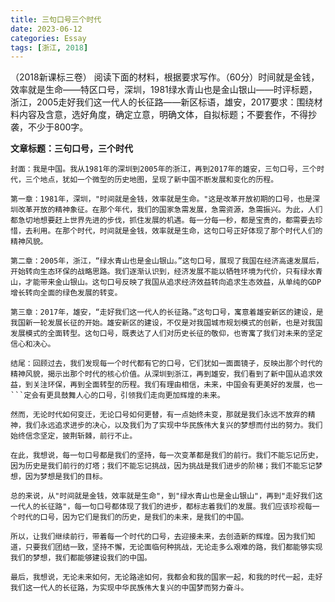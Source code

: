 ```yaml
---
title: 三句口号三个时代
date: 2023-06-12
categories: Essay
tags: [浙江, 2018]
---
```




（2018新课标三卷） 阅读下面的材料，根据要求写作。（60分）时间就是金钱，效率就是生命——特区口号，深圳，1981绿水青山也是金山银山——时评标题，浙江，2005走好我们这一代人的长征路——新区标语，雄安，2017要求：围绕材料内容及含意，选好角度，确定立意，明确文体，自拟标题；不要套作，不得抄袭，不少于800字。

**文章标题：三句口号，三个时代**

```
封面：我是中国。我从1981年的深圳到2005年的浙江，再到2017年的雄安，三句口号，三个时代，三个地点，犹如一个微型的历史地图，呈现了新中国不断发展和变化的历程。

第一章：1981年，深圳，"时间就是金钱，效率就是生命。"这是改革开放初期的口号，也是深圳改革开放的精神象征。在那个年代，我们的国家急需发展，急需资源，急需振兴。为此，人们都急切地想要赶上世界先进的步伐，抓住发展的机遇。每一分每一秒，都是宝贵的，都需要去珍惜，去利用。在那个时代，时间就是金钱，效率就是生命，这句口号正好体现了那个时代人们的精神风貌。

第二章：2005年，浙江，“绿水青山也是金山银山。”这句口号，展现了我国在经济高速发展后，开始转向生态环保的战略思路。我们逐渐认识到，经济发展不能以牺牲环境为代价，只有绿水青山，才能带来金山银山。这句口号反映了我国从追求经济效益转向追求生态效益，从单纯的GDP增长转向全面的绿色发展的转变。

第三章：2017年，雄安，“走好我们这一代人的长征路。”这句口号，寓意着雄安新区的建设，是我国新一轮发展长征的开始。雄安新区的建设，不仅是对我国城市规划模式的创新，也是对我国发展模式的全面转型。这句口号，既表达了人们对历史长征的敬仰，也寄寓了我们对未来的坚定信心和决心。

结尾：回顾过去，我们发现每一个时代都有它的口号，它们犹如一面面镜子，反映出那个时代的精神风貌，揭示出那个时代的核心价值。从深圳到浙江，再到雄安，我们看到了新中国从追求效益，到关注环保，再到全面转型的历程。我们有理由相信，未来，中国会有更美好的发展，也一
```定会有更具鼓舞人心的口号，引领我们走向更加辉煌的未来。

然而，无论时代如何变迁，无论口号如何更替，有一点始终未变，那就是我们永远不放弃的精神，我们永远追求进步的决心，以及我们为了实现中华民族伟大复兴的梦想而付出的努力。我们始终信念坚定，披荆斩棘，前行不止。

在此，我想说，每一句口号都是我们的坚持，每一次变革都是我们的前行。我们不能忘记历史，因为历史是我们前行的灯塔；我们不能忘记挑战，因为挑战是我们进步的阶梯；我们不能忘记梦想，因为梦想是我们的目标。

总的来说，从"时间就是金钱，效率就是生命"，到"绿水青山也是金山银山"，再到"走好我们这一代人的长征路"，每一句口号都体现了我们的进步，都标志着我们的发展。我们应该珍视每一个时代的口号，因为它们是我们的历史，是我们的未来，是我们的中国。

所以，让我们继续前行，带着每一个时代的口号，去迎接未来，去创造新的辉煌。因为我们知道，只要我们团结一致，坚持不懈，无论面临何种挑战，无论走多么艰难的路，我们都能够实现我们的梦想，我们都能够建设我们的中国。

最后，我想说，无论未来如何，无论路途如何，我都会和我的国家一起，和我的时代一起，走好我们这一代人的长征路，为实现中华民族伟大复兴的中国梦而努力奋斗。